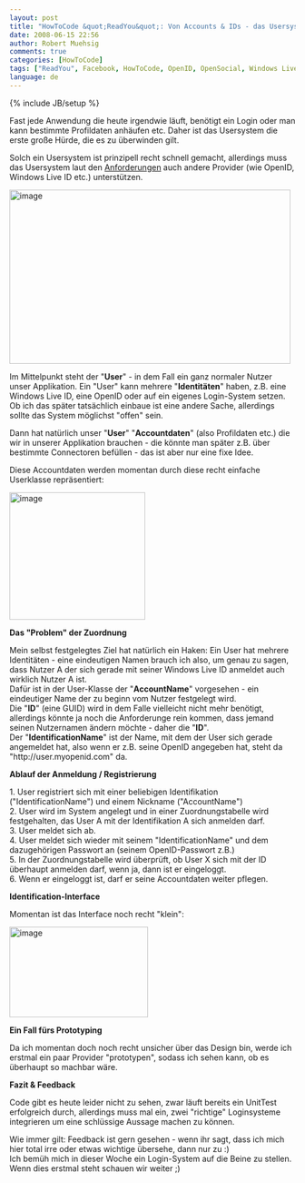 ```yaml
---
layout: post
title: "HowToCode &quot;ReadYou&quot;: Von Accounts & IDs - das Usersystem"
date: 2008-06-15 22:56
author: Robert Muehsig
comments: true
categories: [HowToCode]
tags: ["ReadYou", Facebook, HowToCode, OpenID, OpenSocial, Windows Live]
language: de
---
```

{% include JB/setup %}
<p>Fast jede Anwendung die heute irgendwie läuft, benötigt ein Login oder man kann bestimmte Profildaten anhäufen etc. Daher ist das Usersystem die erste große Hürde, die es zu überwinden gilt.</p> <p>Solch ein Usersystem ist prinzipell recht schnell gemacht, allerdings muss das Usersystem laut den <a href="{{BASE_PATH}}/2008/06/05/howtocode-youread-was-soll-das-system-denn-leisten-gedanken-an-die-anforderungen/">Anforderungen</a> auch andere Provider (wie OpenID, Windows Live ID etc.) unterstützen.</p> <p><a href="{{BASE_PATH}}/assets/wp-images-de/image457.png"><img style="border-right: 0px; border-top: 0px; border-left: 0px; border-bottom: 0px" height="306" alt="image" src="{{BASE_PATH}}/assets/wp-images-de/image-thumb436.png" width="495" border="0"></a> </p> <p>Im Mittelpunkt steht der "<strong>User</strong>" - in dem Fall ein ganz normaler Nutzer unser Applikation. Ein "User" kann mehrere "<strong>Identitäten</strong>" haben, z.B. eine Windows Live ID, eine OpenID oder auf ein eigenes Login-System setzen. Ob ich das später tatsächlich einbaue ist eine andere Sache, allerdings sollte das System möglichst "offen" sein.</p> <p>Dann hat natürlich unser "<strong>User</strong>" "<strong>Accountdaten</strong>" (also Profildaten etc.) die wir in unserer Applikation brauchen - die könnte man später z.B. über bestimmte Connectoren befüllen - das ist aber nur eine fixe Idee. </p> <p>Diese Accountdaten werden momentan durch diese recht einfache Userklasse repräsentiert:</p> <p><a href="{{BASE_PATH}}/assets/wp-images-de/image458.png"><img style="border-right: 0px; border-top: 0px; border-left: 0px; border-bottom: 0px" height="224" alt="image" src="{{BASE_PATH}}/assets/wp-images-de/image-thumb437.png" width="239" border="0"></a> </p> <p><strong>Das "Problem" der Zuordnung</strong></p> <p>Mein selbst festgelegtes Ziel hat natürlich ein Haken: Ein User hat mehrere Identitäten - eine eindeutigen Namen brauch ich also, um genau zu sagen, dass Nutzer A der sich gerade mit seiner Windows Live ID anmeldet auch wirklich Nutzer A ist.<br>Dafür ist in der User-Klasse der "<strong>AccountName</strong>" vorgesehen - ein eindeutiger Name der zu beginn vom Nutzer festgelegt wird. <br>Die "<strong>ID</strong>" (eine GUID) wird in dem Falle vielleicht nicht mehr benötigt, allerdings könnte ja noch die Anforderunge rein kommen, dass jemand seinen Nutzernamen ändern möchte - daher die "<strong>ID</strong>".<br>Der "<strong>IdentificationName</strong>" ist der Name, mit dem der User sich gerade angemeldet hat, also wenn er z.B. seine OpenID angegeben hat, steht da "http://user.myopenid.com" da.</p> <p><strong>Ablauf der Anmeldung / Registrierung</strong></p> <p>1. User registriert sich mit einer beliebigen Identifikation ("IdentificationName") und einem Nickname ("AccountName")<br>2. User wird im System angelegt und in einer Zuordnungstabelle wird festgehalten, das User A mit der Identifikation A sich anmelden darf.<br>3. User meldet sich ab.<br>4. User meldet sich wieder mit seinem "IdentificationName" und dem dazugehörigen Passwort an (seinem OpenID-Passwort z.B.)<br>5. In der Zuordnungstabelle wird überprüft, ob User X sich mit der ID überhaupt anmelden darf, wenn ja, dann ist er eingeloggt.<br>6. Wenn er eingeloggt ist, darf er seine Accountdaten weiter pflegen.</p> <p><strong>Identification-Interface</strong></p> <p>Momentan ist das Interface noch recht "klein":</p> <p><a href="{{BASE_PATH}}/assets/wp-images-de/image459.png"><img style="border-right: 0px; border-top: 0px; border-left: 0px; border-bottom: 0px" height="159" alt="image" src="{{BASE_PATH}}/assets/wp-images-de/image-thumb438.png" width="244" border="0"></a> </p> <p><strong>Ein Fall fürs Prototyping</strong></p> <p>Da ich momentan doch noch recht unsicher über das Design bin, werde ich erstmal ein paar Provider "prototypen", sodass ich sehen kann, ob es überhaupt so machbar wäre.</p> <p><strong>Fazit &amp; Feedback</strong></p> <p>Code gibt es heute leider nicht zu sehen, zwar läuft bereits ein UnitTest erfolgreich durch, allerdings muss mal ein, zwei "richtige" Loginsysteme integrieren um eine schlüssige Aussage machen zu können.</p> <p>Wie immer gilt: Feedback ist gern gesehen - wenn ihr sagt, dass ich mich hier total irre oder etwas wichtige übersehe, dann nur zu :)<br>Ich bemüh mich in dieser Woche ein Login-System auf die Beine zu stellen. Wenn dies erstmal steht schauen wir weiter ;)</p>
